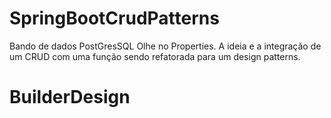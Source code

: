 ﻿# SpringBootCrudPatterns
Bando de dados PostGresSQL
Olhe no Properties.
A ideia e a integração de um CRUD com uma função sendo refatorada para um design patterns.
# BuilderDesign
